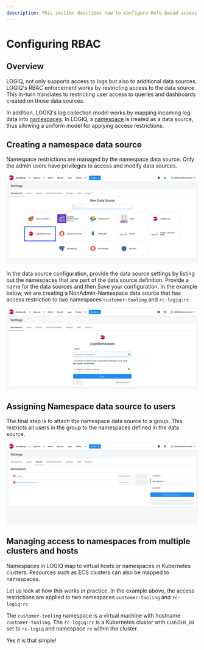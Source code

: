 ```yaml
---
description: This section describes how to configure Role-based access controls for users
---
```


# Configuring RBAC

## Overview

LOGIQ, not only supports access to logs but also to additional data sources. LOGIQ's RBAC enforcement works by restricting access to the data source. This in-turn translates to restricting user access to queries and dashboards created on those data sources.

In addition, LOGIQ's log collection model works by mapping incoming log data into [namespaces](logs-terminology.md#namespace). In LOGIQ, a [namespace](logs-terminology.md#namespace) is treated as a data source, thus allowing a uniform model for applying access restrictions.

## Creating a namespace data source

Namespace restrictions are managed by the namespace data source. Only the admin users have privileges to access and modify data sources.

![](../.gitbook/assets/screen-shot-2020-08-11-at-9.25.28-am.png)

In the data source configuration, provide the data source settings by listing out the namespaces that are part of the data source definition. Provide a name for the data sources and then Save your configuration. In the example below, we are creating a NonAdmin-Namespace data source that has access restriction to two namespaces `customer-tooling` and `rc-logiq:rc`

![](../.gitbook/assets/screen-shot-2020-08-11-at-9.27.02-am.png)

## Assigning Namespace data source to users

The final step is to attach the namespace data source to a group. This restricts all users in the group to the namespaces defined in the data source.

![](../.gitbook/assets/screen-shot-2020-08-11-at-9.31.01-am.png)

## Managing access to namespaces from multiple clusters and hosts

Namespaces in LOGIQ map to virtual hosts or namespaces in Kubernetes clusters. Resources such as ECS clusters can also be mapped to namespaces.

Let us look at how this works in practice. In the example above, the access restrictions are applied to two namespaces `customer-tooling` and `rc-logiq:rc`

The `customer-tooling` namespace is a virtual machine with hostname `customer-tooling`. The `rc-logiq:rc` is a Kubernetes cluster with `CLUSTER_ID` set to `rc-logiq` and namespace `rc` within the cluster.

Yes it is that simple!

